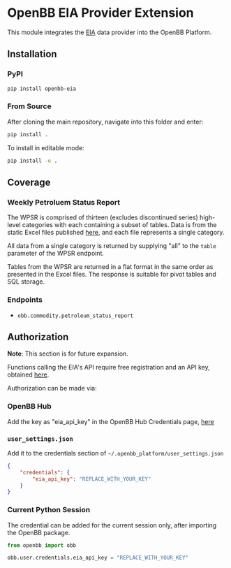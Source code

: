 # OpenBB EIA Provider Extension

This module integrates the [EIA](https://eia.gov) data provider into the OpenBB Platform.

## Installation

### PyPI

```sh
pip install openbb-eia
```

### From Source

After cloning the main repository, navigate into this folder and enter:

```sh
pip install .
```

To install in editable mode:

```sh
pip install -e .
```

## Coverage

### Weekly Petroluem Status Report

The WPSR is comprised of thirteen (excludes discontinued series) high-level categories with each containing a subset of tables. Data is from the static Excel files published [here](https://www.eia.gov/petroleum/supply/weekly/), and each file represents a single category.

All data from a single category is returned by supplying "all" to the `table` parameter of the WPSR endpoint.

Tables from the WPSR are returned in a flat format in the same order as presented in the Excel files. The response is suitable for pivot tables and SQL storage.

### Endpoints

- `obb.commodity.petroleum_status_report`

## Authorization

**Note**: This section is for future expansion.

Functions calling the EIA's API require free registration and an API key, obtained [here](https://www.eia.gov/opendata/register.php).

Authorization can be made via:

### OpenBB Hub

Add the key as "eia_api_key" in the OpenBB Hub Credentials page, [here](https://my.openbb.co/app/platform/credentials)

### `user_settings.json`

Add it to the credentials section of `~/.openbb_platform/user_settings.json`

```json
{
    "credentials": {
        "eia_api_key": "REPLACE_WITH_YOUR_KEY"
    }
}
```

### Current Python Session

The credential can be added for the current session only, after importing the OpenBB package.

```python
from openbb import obb

obb.user.credentials.eia_api_key = "REPLACE_WITH_YOUR_KEY"
```
